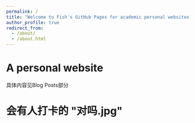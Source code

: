 ```yaml
---
permalink: /
title: "Welcome to Fish's GitHub Pages for academic personal websites :)"
author_profile: true
redirect_from: 
  - /about/
  - /about.html
---
```



A  personal website
======
具体内容见Blog Posts部分

会有人打卡的 "对吗.jpg"
======
